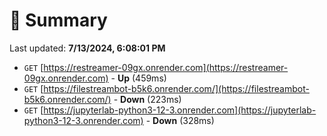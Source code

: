 # 📖 Summary
Last updated: **7/13/2024, 6:08:01 PM**

- `GET` [https://restreamer-09gx.onrender.com](https://restreamer-09gx.onrender.com) - **Up** (459ms)
- `GET` [https://filestreambot-b5k6.onrender.com/](https://filestreambot-b5k6.onrender.com/) - **Down** (223ms)
- `GET` [https://jupyterlab-python3-12-3.onrender.com](https://jupyterlab-python3-12-3.onrender.com) - **Down** (328ms)
